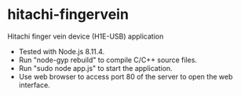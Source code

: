 # hitachi-fingervein
Hitachi finger vein device (H1E-USB) application

- Tested with Node.js 8.11.4.
- Run "node-gyp rebuild" to compile C/C++ source files.
- Run "sudo node app.js" to start the application.
- Use web browser to access port 80 of the server to open the web interface.